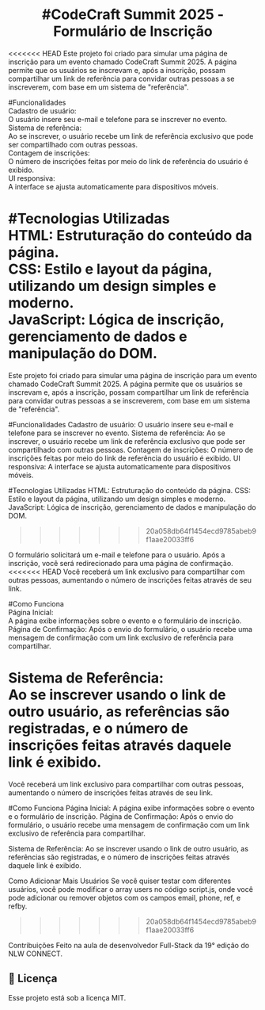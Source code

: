 <h1 align="center">#CodeCraft Summit 2025 - Formulário de Inscrição</h1>
<<<<<<< HEAD
Este projeto foi criado para simular uma página de inscrição para um evento chamado CodeCraft Summit 2025. A página permite que os usuários se inscrevam e, após a inscrição, possam compartilhar um link de referência para convidar outras pessoas a se inscreverem, com base em um sistema de "referência".<br>

#Funcionalidades <br>
Cadastro de usuário:<br> O usuário insere seu e-mail e telefone para se inscrever no evento.<br>
Sistema de referência:<br> Ao se inscrever, o usuário recebe um link de referência exclusivo que pode ser compartilhado com outras pessoas.<br>
Contagem de inscrições:<br>O número de inscrições feitas por meio do link de referência do usuário é exibido.<br>
UI responsiva:<br> A interface se ajusta automaticamente para dispositivos móveis.<br>

#Tecnologias Utilizadas<br>
HTML: Estruturação do conteúdo da página.<br>
CSS: Estilo e layout da página, utilizando um design simples e moderno.<br>
JavaScript: Lógica de inscrição, gerenciamento de dados e manipulação do DOM.<br>
=======
Este projeto foi criado para simular uma página de inscrição para um evento chamado CodeCraft Summit 2025. A página permite que os usuários se inscrevam e, após a inscrição, possam compartilhar um link de referência para convidar outras pessoas a se inscreverem, com base em um sistema de "referência".

#Funcionalidades
Cadastro de usuário: O usuário insere seu e-mail e telefone para se inscrever no evento.
Sistema de referência: Ao se inscrever, o usuário recebe um link de referência exclusivo que pode ser compartilhado com outras pessoas.
Contagem de inscrições: O número de inscrições feitas por meio do link de referência do usuário é exibido.
UI responsiva: A interface se ajusta automaticamente para dispositivos móveis.

#Tecnologias Utilizadas
HTML: Estruturação do conteúdo da página.
CSS: Estilo e layout da página, utilizando um design simples e moderno.
JavaScript: Lógica de inscrição, gerenciamento de dados e manipulação do DOM.
>>>>>>> 20a058db64f1454ecd9785abeb9f1aae20033ff6


O formulário solicitará um e-mail e telefone para o usuário.
Após a inscrição, você será redirecionado para uma página de confirmação.
<<<<<<< HEAD
Você receberá um link exclusivo para compartilhar com outras pessoas, aumentando o número de inscrições feitas através de seu link.<br>

#Como Funciona <br>
Página Inicial:<br> A página exibe informações sobre o evento e o formulário de inscrição.
Página de Confirmação: Após o envio do formulário, o usuário recebe uma mensagem de confirmação com um link exclusivo de referência para compartilhar.<br>

Sistema de Referência:<br> Ao se inscrever usando o link de outro usuário, as referências são registradas, e o número de inscrições feitas através daquele link é exibido.<br>
=======
Você receberá um link exclusivo para compartilhar com outras pessoas, aumentando o número de inscrições feitas através de seu link.

#Como Funciona
Página Inicial: A página exibe informações sobre o evento e o formulário de inscrição.
Página de Confirmação: Após o envio do formulário, o usuário recebe uma mensagem de confirmação com um link exclusivo de referência para compartilhar.

Sistema de Referência: Ao se inscrever usando o link de outro usuário, as referências são registradas, e o número de inscrições feitas através daquele link é exibido.

Como Adicionar Mais Usuários
Se você quiser testar com diferentes usuários, você pode modificar o array users no código script.js, onde você pode adicionar ou remover objetos com os campos email, phone, ref, e refby.
>>>>>>> 20a058db64f1454ecd9785abeb9f1aae20033ff6

Contribuições
Feito na aula de desenvolvedor Full-Stack da 19° edição do NLW CONNECT.

## :memo: Licença

Esse projeto está sob a licença MIT.